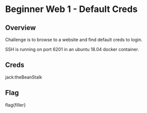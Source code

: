 # Beginner Web 1 - Default Creds

## Overview 

Challenge is to browse to a website and find default creds to login.

SSH is running on port 6201 in an ubuntu 18.04 docker container.

## Creds

jack:theBeanStalk

## Flag

flag{filler}